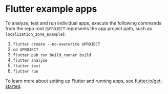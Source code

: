 # Flutter example apps

To analyze, test and run individual apps, execute the following commands from
the repo root (`$PROJECT` represents the app project path, such as
`localization_zone_example`):

1. `flutter create --no-overwrite $PROJECT`
1. `cd $PROJECT`
1. `flutter pub run build_runner build`
1. `flutter analyze`
1. `flutter test`
1. `flutter run`

To learn more about setting up Flutter and running apps, see
[flutter.io/get-started][].

[flutter.io/get-started]: https://flutter.io/docs/get-started